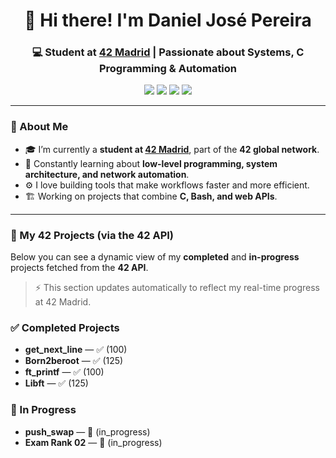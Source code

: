 <!-- Header -->
<h1 align="center">👋 Hi there! I'm Daniel José Pereira</h1>
<h3 align="center">💻 Student at <a href="https://www.42madrid.com/" target="_blank">42 Madrid</a> | Passionate about Systems, C Programming & Automation</h3>

<!-- Badges -->
<p align="center">
  <img src="https://img.shields.io/badge/C%20Language-00599C?style=for-the-badge&logo=c&logoColor=white" />
  <img src="https://img.shields.io/badge/Linux-FCC624?style=for-the-badge&logo=linux&logoColor=black" />
  <img src="https://img.shields.io/badge/Shell_Scripting-121011?style=for-the-badge&logo=gnu-bash&logoColor=white" />
  <img src="https://img.shields.io/badge/42%20Network-000000?style=for-the-badge&logo=42&logoColor=white" />
</p>

---

### 🚀 About Me

- 🎓 I’m currently a **student at [42 Madrid](https://www.42madrid.com/)**, part of the **42 global network**.  
- 🧠 Constantly learning about **low-level programming, system architecture, and network automation**.  
- ⚙️ I love building tools that make workflows faster and more efficient.  
- 🏗️ Working on projects that combine **C, Bash, and web APIs**.  

---

### 📂 My 42 Projects (via the 42 API)

Below you can see a dynamic view of my **completed** and **in-progress** projects fetched from the **42 API**.

> ⚡ This section updates automatically to reflect my real-time progress at 42 Madrid.
### ✅ Completed Projects
<!-- COMPLETED START -->
- **get_next_line** — ✅ (100)
- **Born2beroot** — ✅ (125)
- **ft_printf** — ✅ (100)
- **Libft** — ✅ (125)
<!-- COMPLETED END -->

### 🚧 In Progress
<!-- INPROGRESS START -->
- **push_swap** — 🚧 (in_progress)
- **Exam Rank 02** — 🚧 (in_progress)
<!-- INPROGRESS END -->
